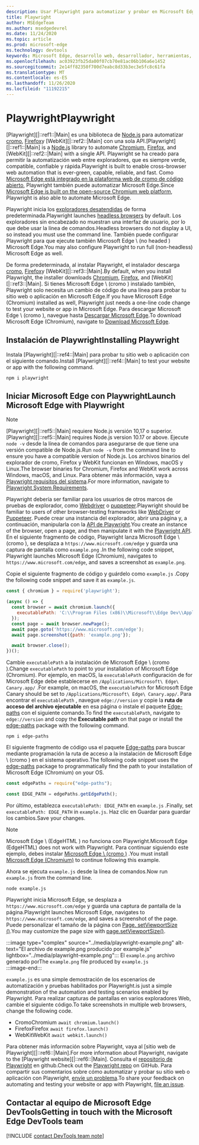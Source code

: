 ```yaml
---
description: Usar Playwright para automatizar y probar en Microsoft Edge
title: Playwright
author: MSEdgeTeam
ms.author: msedgedevrel
ms.date: 11/24/2020
ms.topic: article
ms.prod: microsoft-edge
ms.technology: devtools
keywords: Microsoft Edge, desarrollo web, desarrollador, herramientas, automatización, prueba, playwright, nodo, JavaScript, NPM
ms.openlocfilehash: ac03923fb25da00f07cb70e81ac06b106a6e1452
ms.sourcegitcommit: 2e14ff82350f700d7eabc8d33b3ec3e5fc8c61fa
ms.translationtype: MT
ms.contentlocale: es-ES
ms.lasthandoff: 11/26/2020
ms.locfileid: "11192215"
---
```

# <span data-ttu-id="21829-104">Playwright</span><span class="sxs-lookup"><span data-stu-id="21829-104">Playwright</span></span>  

<span data-ttu-id="21829-105">[Playwright][|::ref1::|Main] es una biblioteca de [Node.js][NodejsMain] para automatizar [cromo][ChromiumHome], [Firefox][FirefoxMain]y [WebKit][|::ref2::|Main] con una sola API.</span><span class="sxs-lookup"><span data-stu-id="21829-105">[Playwright][|::ref1::|Main] is a [Node.js][NodejsMain] library to automate [Chromium][ChromiumHome], [Firefox][FirefoxMain], and [WebKit][|::ref2::|Main] with a single API.</span></span>  <span data-ttu-id="21829-106">Playwright se ha creado para permitir la automatización web entre exploradores, que es siempre verde, compatible, confiable y rápida.</span><span class="sxs-lookup"><span data-stu-id="21829-106">Playwright is built to enable cross-browser web automation that is ever-green, capable, reliable, and fast.</span></span>  <span data-ttu-id="21829-107">Como [Microsoft Edge está integrado en la plataforma web de cromo de código abierto][MicrosoftBlogsWindowsExperience20181206], Playwright también puede automatizar Microsoft Edge.</span><span class="sxs-lookup"><span data-stu-id="21829-107">Since [Microsoft Edge is built on the open-source Chromium web platform][MicrosoftBlogsWindowsExperience20181206], Playwright is also able to automate Microsoft Edge.</span></span>  

<span data-ttu-id="21829-108">Playwright inicia los [exploradores desatendidas][WikiHeadlessBrowser] de forma predeterminada.</span><span class="sxs-lookup"><span data-stu-id="21829-108">Playwright launches [headless browsers][WikiHeadlessBrowser] by default.</span></span>  <span data-ttu-id="21829-109">Los exploradores sin encabezado no muestran una interfaz de usuario, por lo que debe usar la línea de comandos.</span><span class="sxs-lookup"><span data-stu-id="21829-109">Headless browsers do not display a UI, so instead you must use the command line.</span></span>  <span data-ttu-id="21829-110">También puede configurar Playwright para que ejecute también Microsoft Edge \ (no headed \) Microsoft Edge.</span><span class="sxs-lookup"><span data-stu-id="21829-110">You may also configure Playwright to run full \(non-headless\) Microsoft Edge as well.</span></span>  

<span data-ttu-id="21829-111">De forma predeterminada, al instalar Playwright, el instalador descarga [cromo][ChromiumHome], [Firefox][FirefoxMain]y [WebKit][|::ref3::|Main].</span><span class="sxs-lookup"><span data-stu-id="21829-111">By default, when you install Playwright, the installer downloads [Chromium][ChromiumHome], [Firefox][FirefoxMain], and [WebKit][|::ref3::|Main].</span></span>  <span data-ttu-id="21829-112">Si tienes Microsoft Edge \ (cromo \) instalado también, Playwright solo necesita un cambio de código de una línea para probar tu sitio web o aplicación en Microsoft Edge.</span><span class="sxs-lookup"><span data-stu-id="21829-112">If you have Microsoft Edge \(Chromium\) installed as well, Playwright just needs a one-line code change to test your website or app in Microsoft Edge.</span></span>  <span data-ttu-id="21829-113">Para descargar Microsoft Edge \ (cromo \), navegue hasta [Descargar Microsoft Edge][MicrosoftEdgeDownload].</span><span class="sxs-lookup"><span data-stu-id="21829-113">To download Microsoft Edge \(Chromium\), navigate to [Download Microsoft Edge][MicrosoftEdgeDownload].</span></span>  

## <span data-ttu-id="21829-114">Instalación de Playwright</span><span class="sxs-lookup"><span data-stu-id="21829-114">Installing Playwright</span></span>  

<span data-ttu-id="21829-115">Instala [Playwright][|::ref4::|Main] para probar tu sitio web o aplicación con el siguiente comando.</span><span class="sxs-lookup"><span data-stu-id="21829-115">Install [Playwright][|::ref4::|Main] to test your website or app with the following command.</span></span>  

```shell
npm i playwright
```  

## <span data-ttu-id="21829-116">Iniciar Microsoft Edge con Playwright</span><span class="sxs-lookup"><span data-stu-id="21829-116">Launch Microsoft Edge with Playwright</span></span>  

> [!NOTE]
> <span data-ttu-id="21829-117">[Playwright][|::ref5::|Main] requiere Node.js versión 10,17 o superior.</span><span class="sxs-lookup"><span data-stu-id="21829-117">[Playwright][|::ref5::|Main] requires Node.js version 10.17 or above.</span></span> <span data-ttu-id="21829-118">Ejecute `node -v` desde la línea de comandos para asegurarse de que tiene una versión compatible de Node.js.</span><span class="sxs-lookup"><span data-stu-id="21829-118">Run `node -v` from the command line to ensure you have a compatible version of Node.js.</span></span>  <span data-ttu-id="21829-119">Los archivos binarios del explorador de cromo, Firefox y WebKit funcionan en Windows, macOS y Linux.</span><span class="sxs-lookup"><span data-stu-id="21829-119">The browser binaries for Chromium, Firefox and WebKit work across Windows, macOS, and Linux.</span></span> <span data-ttu-id="21829-120">Para obtener más información, vaya a [Playwright requisitos del sistema][PlaywrightSystemRequirements].</span><span class="sxs-lookup"><span data-stu-id="21829-120">For more information, navigate to [Playwright System Requirements][PlaywrightSystemRequirements].</span></span>  

<span data-ttu-id="21829-121">Playwright debería ser familiar para los usuarios de otros marcos de pruebas de explorador, como [Webdriver][WebDriverChromiumMain] o [puppeteer][PuppeteerMain].</span><span class="sxs-lookup"><span data-stu-id="21829-121">Playwright should be familiar to users of other browser-testing frameworks like [WebDriver][WebDriverChromiumMain] or [Puppeteer][PuppeteerMain].</span></span>  <span data-ttu-id="21829-122">Puede crear una instancia del explorador, abrir una página y, a continuación, manipularla con la [API de Playwright][PlaywrightAPIReference].</span><span class="sxs-lookup"><span data-stu-id="21829-122">You create an instance of the browser, open a page, and then manipulate it with the [Playwright API][PlaywrightAPIReference].</span></span>  <span data-ttu-id="21829-123">En el siguiente fragmento de código, Playwright lanza Microsoft Edge \ (cromo \), se desplaza a `https://www.microsoft.com/edge` y guarda una captura de pantalla como `example.png` .</span><span class="sxs-lookup"><span data-stu-id="21829-123">In the following code snippet, Playwright launches Microsoft Edge \(Chromium\), navigates to `https://www.microsoft.com/edge`, and saves a screenshot as `example.png`.</span></span>  

<span data-ttu-id="21829-124">Copie el siguiente fragmento de código y guárdelo como `example.js` .</span><span class="sxs-lookup"><span data-stu-id="21829-124">Copy the following code snippet and save it as `example.js`.</span></span>  

```javascript
const { chromium } = require('playwright');

(async () => {
  const browser = await chromium.launch({
    executablePath: 'C:\\Program Files (x86)\\Microsoft\\Edge Dev\\Application\\msedge.exe'
  });
  const page = await browser.newPage();
  await page.goto('https://www.microsoft.com/edge');
  await page.screenshot({path: 'example.png'});

  await browser.close();
})();
```  

<span data-ttu-id="21829-125">Cambie `executablePath` a la instalación de Microsoft Edge \ (cromo \).</span><span class="sxs-lookup"><span data-stu-id="21829-125">Change `executablePath` to point to your installation of Microsoft Edge \(Chromium\).</span></span>  <span data-ttu-id="21829-126">Por ejemplo, en macOS, la `executablePath` configuración de for Microsoft Edge debe establecerse en `/Applications/Microsoft\ Edge\ Canary.app/` .</span><span class="sxs-lookup"><span data-stu-id="21829-126">For example, on macOS, the `executablePath` for Microsoft Edge Canary should be set to `/Applications/Microsoft\ Edge\ Canary.app/`.</span></span>  <span data-ttu-id="21829-127">Para encontrar el `executablePath` , navegue `edge://version` y copie la **ruta de acceso del archivo ejecutable** en esa página o instale el paquete [Edge-paths][npmEdgePaths] con el siguiente comando.</span><span class="sxs-lookup"><span data-stu-id="21829-127">To find the `executablePath`, navigate to `edge://version` and copy the **Executable path** on that page or install the [edge-paths][npmEdgePaths] package with the following command.</span></span>  

```shell
npm i edge-paths
```  

<span data-ttu-id="21829-128">El siguiente fragmento de código usa el paquete [Edge-paths][npmEdgePaths] para buscar mediante programación la ruta de acceso a la instalación de Microsoft Edge \ (cromo \) en el sistema operativo.</span><span class="sxs-lookup"><span data-stu-id="21829-128">The following code snippet uses the [edge-paths][npmEdgePaths] package to programmatically find the path to your installation of Microsoft Edge \(Chromium\) on your OS.</span></span>  

```javascript
const edgePaths = require("edge-paths");

const EDGE_PATH = edgePaths.getEdgePath();
```  

<span data-ttu-id="21829-129">Por último, establezca `executablePath: EDGE_PATH` en `example.js` .</span><span class="sxs-lookup"><span data-stu-id="21829-129">Finally, set `executablePath: EDGE_PATH` in `example.js`.</span></span>  <span data-ttu-id="21829-130">Haz clic en Guardar para guardar los cambios.</span><span class="sxs-lookup"><span data-stu-id="21829-130">Save your changes.</span></span>  

> [!NOTE]
> <span data-ttu-id="21829-131">Microsoft Edge \ (EdgeHTML \) no funciona con Playwright.</span><span class="sxs-lookup"><span data-stu-id="21829-131">Microsoft Edge \(EdgeHTML\) does not work with Playwright.</span></span>  <span data-ttu-id="21829-132">Para continuar siguiendo este ejemplo, debes instalar [Microsoft Edge \ (cromo \)][MicrosoftEdgeDownload] .</span><span class="sxs-lookup"><span data-stu-id="21829-132">You must install [Microsoft Edge \(Chromium\)][MicrosoftEdgeDownload] to continue following this example.</span></span>  

<span data-ttu-id="21829-133">Ahora se ejecuta `example.js` desde la línea de comandos.</span><span class="sxs-lookup"><span data-stu-id="21829-133">Now run `example.js` from the command line.</span></span>  

```shell
node example.js
```  

<span data-ttu-id="21829-134">Playwright inicia Microsoft Edge, se desplaza a `https://www.microsoft.com/edge` y guarda una captura de pantalla de la página.</span><span class="sxs-lookup"><span data-stu-id="21829-134">Playwright launches Microsoft Edge, navigates to `https://www.microsoft.com/edge`, and saves a screenshot of the page.</span></span>  <span data-ttu-id="21829-135">Puede personalizar el tamaño de la página con [Page. setViewportSize ()][PlaywrightAPIPageSetViewport].</span><span class="sxs-lookup"><span data-stu-id="21829-135">You may customize the page size with [page.setViewportSize()][PlaywrightAPIPageSetViewport].</span></span>  

:::image type="complex" source="../media/playwright-example.png" alt-text="El archivo de example.png producido por example.js" lightbox="../media/playwright-example.png":::
    <span data-ttu-id="21829-137">El `example.png` archivo generado por</span><span class="sxs-lookup"><span data-stu-id="21829-137">The `example.png` file produced by</span></span> `example.js`  
:::image-end:::  

`example.js` <span data-ttu-id="21829-138">es una simple demostración de los escenarios de automatización y pruebas habilitados por Playwright.</span><span class="sxs-lookup"><span data-stu-id="21829-138">is just a simple demonstration of the automation and testing scenarios enabled by Playwright.</span></span>  <span data-ttu-id="21829-139">Para realizar capturas de pantallas en varios exploradores Web, cambie el siguiente código.</span><span class="sxs-lookup"><span data-stu-id="21829-139">To take screenshots in multiple web browsers, change the following code.</span></span>  

*   <span data-ttu-id="21829-140">Cromo</span><span class="sxs-lookup"><span data-stu-id="21829-140">Chromium</span></span>  `await chromium.launch()`  
*   <span data-ttu-id="21829-141">Firefox</span><span class="sxs-lookup"><span data-stu-id="21829-141">Firefox</span></span>  `await firefox.launch()`  
*   <span data-ttu-id="21829-142">WebKit</span><span class="sxs-lookup"><span data-stu-id="21829-142">WebKit</span></span>  `await webkit.launch()`  

<span data-ttu-id="21829-143">Para obtener más información sobre Playwright, vaya al [sitio web de Playwright][|::ref6::|Main].</span><span class="sxs-lookup"><span data-stu-id="21829-143">For more information about Playwright, navigate to the [Playwright website][|::ref6::|Main].</span></span>  <span data-ttu-id="21829-144">Consulta el  [repositorio de Playwright][PlaywrightRepo] en github.</span><span class="sxs-lookup"><span data-stu-id="21829-144">Check out the  [Playwright repo][PlaywrightRepo] on GitHub.</span></span>  <span data-ttu-id="21829-145">Para compartir sus comentarios sobre cómo automatizar y probar su sitio web o aplicación con Playwright, [envíe un problema][PlaywrightRepoNewIssue].</span><span class="sxs-lookup"><span data-stu-id="21829-145">To share your feedback on automating and testing your website or app with Playwright, [file an issue][PlaywrightRepoNewIssue].</span></span>  

## <span data-ttu-id="21829-146">Contactar al equipo de Microsoft Edge DevTools</span><span class="sxs-lookup"><span data-stu-id="21829-146">Getting in touch with the Microsoft Edge DevTools team</span></span>  

[!INCLUDE [contact DevTools team note](../devtools-guide-chromium/includes/contact-devtools-team-note.md)]  

<!-- links -->  

[WebdriverChromiumMain]: ../webdriver-chromium/index.md "Controlador WebDrive (cromo) | Microsoft docs"  
[PuppeteerMain]: ../puppeteer.md "Puppeteer | Microsoft docs"  

[MicrosoftBlogsWindowsExperience20181206]: https://blogs.windows.com/windowsexperience/2018/12/06/microsoft-edge-making-the-web-better-through-more-open-source-collaboration "Microsoft Edge: cómo mejorar la eficacia de la web mediante una colaboración de código abierto | Blog de experiencia de Microsoft"  

[MicrosoftEdgeDownload]: https://microsoft.com/edge "Descargar Microsoft Edge"  

[ChromiumHome]: https://www.chromium.org/Home "Cromo | Proyectos de cromo"  

[FirefoxMain]: https://www.mozilla.org/firefox "Mozilla Firefox"  

[NodejsMain]: https://nodejs.org "Node.js"  

[npmEdgePaths]: https://www.npmjs.com/package/edge-paths "rutas de borde | NPM"  

[PlaywrightMain]: https://playwright.dev "Playwright"  
[PlaywrightAPIReference]: https://playwright.dev#?path=docs/api.md "Referencia de la API de Playwright"  
[PlaywrightAPIPageSetViewport]: https://playwright.dev#?path=docs%2Fapi.md&q=pagesetviewportsizeviewportsize "Page. setViewportSize (viewportSize) | Referencia de la API de Playwright"    
[PlaywrightSystemRequirements]: https://playwright.dev#?path=docs/intro.md&q=system-requirements "Requisitos del sistema de Playwright"  

[PlaywrightRepo]: https://github.com/microsoft/playwright "Playwright | GitHub"  
[PlaywrightRepoNewIssue]: https://github.com/microsoft/playwright/issues/new/choose "Nuevo problema en el repositorio de Playwright | GitHub"  

[WebKitMain]: https://webkit.org "WebKit"  

[WikiHeadlessBrowser]: https://en.wikipedia.org/wiki/Headless_browser "Explorador sin periféricos | Wikipedia"  
